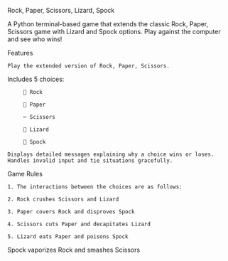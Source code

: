 Rock, Paper, Scissors, Lizard, Spock

  A Python terminal-based game that extends the classic Rock, Paper, Scissors game with Lizard and Spock options. Play against the computer and see who wins!


  Features

    Play the extended version of Rock, Paper, Scissors.

  Includes 5 choices:

         👊 Rock

         📃 Paper

         ✂️ Scissors

         🦎 Lizard

         🖖 Spock

    Displays detailed messages explaining why a choice wins or loses.
    Handles invalid input and tie situations gracefully.

Game Rules

    1. The interactions between the choices are as follows:

    2. Rock crushes Scissors and Lizard

    3. Paper covers Rock and disproves Spock

    4. Scissors cuts Paper and decapitates Lizard

    5. Lizard eats Paper and poisons Spock

Spock vaporizes Rock and smashes Scissors
